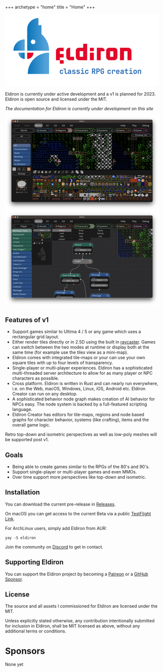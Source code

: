 +++
archetype = "home"
title = "Home"
+++

![Logo](logo.png)

Eldiron is currently under active development and a v1 is planned for 2023. Eldiron is open source and licensed under the MIT.

*The documentation for Eldiron is currently under development on this site*

![Screenshot](region_screenshot.png)
![Screenshot](behavior_screenshot.png)

## Features of v1

* Support games similar to Ultima 4 / 5 or any game which uses a rectangular grid layout.
* Either render tiles directly or in 2.5D using the built in [raycaster](https://github.com/markusmoenig/Raycaster). Games can switch between the two modes at runtime or display both at the same time (for example use the tiles view as a mini-map).
* Eldiron comes with integrated tile-maps or your can use your own square tiles with up to four levels of transparency.
* Single-player or multi-player experiences. Eldiron has a sophisticated multi-threaded server architecture to allow for as many player or NPC characters as possible.
* Cross platform. Eldiron is written in Rust and can nearly run everywhere, i.e. on the Web, macOS, Windows, Linux, iOS, Android etc. Eldiron Creator can run on any desktop.
* A sophisticated behavior node graph makes creation of AI behavior for NPCs easy. The node system is backed by a full-featured scripting language.
* Eldiron Creator has editors for tile-maps, regions and node based graphs for character behavior, systems (like crafting), items and the overall game logic.

Retro top-down and isometric perspectives as well as low-poly meshes will be supported post v1.

## Goals

* Being able to create games similar to the RPGs of the 80's and 90's.
* Support single-player or multi-player games and even MMOs.
* Over time support more perspectives like top-down and isometric.

## Installation

You can download the current pre-release in [Releases](https://github.com/markusmoenig/Eldiron/releases).

On macOS you can get access to the current Beta via a public [TestFlight Link](https://testflight.apple.com/join/50oZ5yds).

For ArchLinux users, simply add Eldiron from AUR:
```
yay -S eldiron
```

Join the community on [Discord](https://discord.gg/ZrNj6baSZU) to get in contact.

## Supporting Eldiron

You can support the Eldiron project by becoming a [Patreon](https://patreon.com/eldiron) or a [GitHub Sponsor](https://github.com/sponsors/markusmoenig).

## License

The source and all assets I commissioned for Eldiron are licensed under the MIT.

Unless explicitly stated otherwise, any contribution intentionally submitted for inclusion in Eldiron, shall be MIT licensed as above, without any additional terms or conditions.

# Sponsors

None yet